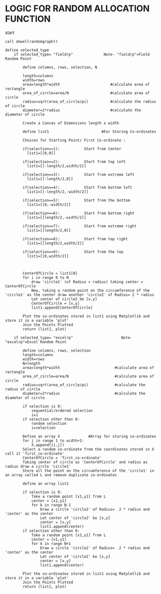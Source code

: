 # **LOGIC FOR RANDOM ALLOCATION FUNCTION** 

start

	call dowellrandomgraph()
	
	define selected_type
		if selected_type= "fieldrp"		         Note- "fieldrp"=Field Random Point	
		
			define columns, rows, selection, N
			
			length=columns
			width=rows
			area=length*width                       #calculate area of rectangle
			area_of_circle=area/N                   #calculate area of circle
			radius=sqrt(area_of_circle/pi)          #calculate the radius of circle
			diameter=2*radius                       #calculate the diameter of circle
			
			Create a Canvas of Dimensions length x width
			
			define list1    	                #For Storing Co-ordinates
			
			Choices for Starting Point/ First Co-ordinate :

			if(selection==1):			Start from Center
			  list1=[[0,0]]

			if(selection==2):			Start from top left 
			  list1=[[-length/2,width/2]]

			if(selection==3):			Start from extreme left 
			  list1=[[-length/2,0]]

			if(selection==4):			Start from bottom left 
			  list1=[[-length/2,-width/2]]

			if(selection==5):			Start from the bottom 
			  list1=[[0,-width/2]]

			if(selection==6):			Start from bottom right 
			  list1=[[length/2,-width/2]]

			if(selection==7):			Start from extreme right
			  list1=[[length/2,0]]

			if(selection==8):			Start from top right
			  list1=[[length/2,width/2]]

			if(selection==9):			Start from the top
			  list1=[[0,width/2]]
			
			
			
			CenterOfCircle = list1[0]
			for i in range 0 to N
				draw 'circle1' (of Radius = radius) taking center = CenterOfCircle
				Now, taking a random point on the circumference of the 'circle1' as the center draw another 'circle2' of Radius= 2 * radius
				Let center of circle2 be [x,y]
				CenterOfCircle = [x,y]
				list1.append[CenterOfCircle]
						
			Plot the co-ordinates stored in list1 using Matplotlib and store it in a variable 'plot'
			Join the Points Plotted
			return (list1, plot)		
				
		if selected_type= "excelrp"                      Note- "excelrp"=Excel Random Point
		
			define columns, rows, selection
			length=columns
			width=rows
			N=length
			area=length*width                         #calculate area of rectangle
			area_of_circle=area/N                     #calculate area of circle
			radius=sqrt(area_of_circle/pi)            #calculate the radius of circle
			diameter=2*radius                         #calculate the diameter of circle
								  
			if selection is 0:			  
				sequential/ordered selection      
				i=1				  
			if selection other than 0:		  
				random selection		  
				i=selection			  
								  
			Define an array X			  #Array for storing co-ordinates
			for j in range 1 to width+1:	
				X.append([i,j]) 									
			Select a random co-ordinate from the coordinates stored in X	call it 'first_co-ordinate'
			CenterOfCircle = 'first_co-ordinate'
			Taking center of circle as 'CenterOfCircle' and radius as radius draw a circle 'circle1'
			Store all the point on the circumference of the 'circle1' in an array called L and remove duplicate co-ordinates
			
			define an array list1
			
			if selection is 0:
				Take a random point [x1,y1] from L 
				center = [x1,y1] 
				for k in range N-1
					Draw a circle 'circle2' of Radius=  2 * radius and 'center' as the center
					Let center of 'circle2' be [x,y]
					center = [x,y]
					list1.append(center)
			if selection other than 0:
				Take a random point [x1,y1] from L 
				center = [x1,y1] 
				for k in range N+1
					Draw a circle 'circle2' of Radius=  2 * radius and 'center' as the center
					Let center of 'circle2' be [x,y]
					center = [x,y]
					list1.append(center)

			Plot the co-ordinates stored in list1 using Matplotlib and store it in a variable 'plot'
			Join the Points Plotted
			return (list1, plot)
			
	

			
			
